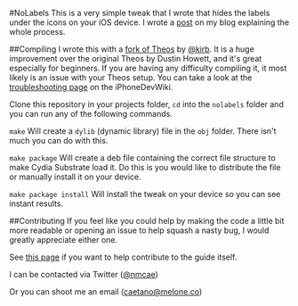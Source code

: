 #NoLabels 
This is a very simple tweak that I wrote that hides the labels under the icons on your iOS device. I wrote a [post](https://blog.melone.co/intro-to-cydia-development) on my blog explaining the whole process.

##Compiling
I wrote this with a [fork of Theos](https://github.com/kirb/theos) by [@kirb](https://github.com/kirb). It is a huge improvement over the original Theos by Dustin Howett, and it's great especially for beginners. If you are having any difficulty compiling it, it most likely is an issue with your Theos setup. You can take a look at the [troubleshooting page](http://iphonedevwiki.net/index.php/Theos/Troubleshooting) on the iPhoneDevWiki.

Clone this repository in your projects folder, `cd` into the `nolabels` folder and you can run any of the following commands.

`make` Will create a `dylib` (dynamic library) file in the `obj` folder. There isn't much you can do with this.

`make package` Will create a deb file containing the correct file structure to make Cydia Substrate load it. Do this is you would like to distribute the file or manually install it on your device.

`make package install` Will install the tweak on your device so you can see instant results.

##Contributing 
If you feel like you could help by making the code a little bit more readable or opening an issue to help squash a nasty bug, I would greatly appreciate either one. 

See [this page]() if you want to help contribute to the guide itself.

I can be contacted via Twitter ([@nmcae](https://twitter.com/nmcae))

Or you can shoot me an email (caetano@melone.co)